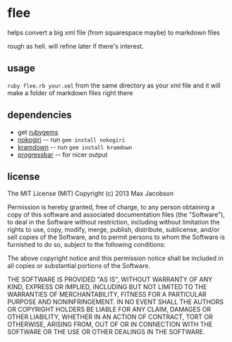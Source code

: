 # flee

helps convert a big xml file (from squarespace maybe) to markdown files

rough as hell. will refine later if there's interest.

## usage

`ruby flee.rb your.xml` from the same directory as your xml file and it will make a folder of markdown files right there

## dependencies

* get [rubygems](http://rubygems.org/pages/download)
* [nokogiri](http://rubygems.org/gems/nokogiri) -- run `gem install nokogiri`
* [kramdown](http://rubygems.org/gems/kramdown) -- run `gem install kramdown`
* [progressbar](http://rubygems.org/gems/progressbar) -- for nicer output

## license

The MIT License (MIT)
Copyright (c) 2013 Max Jacobson

Permission is hereby granted, free of charge, to any person obtaining a copy of this software and associated documentation files (the "Software"), to deal in the Software without restriction, including without limitation the rights to use, copy, modify, merge, publish, distribute, sublicense, and/or sell copies of the Software, and to permit persons to whom the Software is furnished to do so, subject to the following conditions:

The above copyright notice and this permission notice shall be included in all copies or substantial portions of the Software.

THE SOFTWARE IS PROVIDED "AS IS", WITHOUT WARRANTY OF ANY KIND, EXPRESS OR IMPLIED, INCLUDING BUT NOT LIMITED TO THE WARRANTIES OF MERCHANTABILITY, FITNESS FOR A PARTICULAR PURPOSE AND NONINFRINGEMENT. IN NO EVENT SHALL THE AUTHORS OR COPYRIGHT HOLDERS BE LIABLE FOR ANY CLAIM, DAMAGES OR OTHER LIABILITY, WHETHER IN AN ACTION OF CONTRACT, TORT OR OTHERWISE, ARISING FROM, OUT OF OR IN CONNECTION WITH THE SOFTWARE OR THE USE OR OTHER DEALINGS IN THE SOFTWARE.


